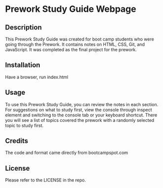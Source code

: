 # Prework Study Guide Webpage

## Description

This Prework Study Guide was created for boot camp students who were going through the Prework. It contains notes on HTML, CSS, Git, and JavaScript. It was completed as the final project for the prework.

## Installation

Have a browser, run index.html

## Usage

To use this Prework Study Guide, you can review the notes in each section. For suggestions on what to study first, view the console through inspect element and switching to the console tab or your keyboard shortcut. There you will see a list of topics covered the prework with a randomly selected topic to study first.

## Credits

The code and format came directly from bootcampspot.com

## License

Please refer to the LICENSE in the repo.